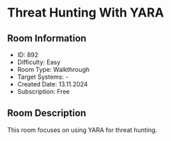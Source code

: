 # Threat Hunting With YARA

## Room Information
- ID: 892
- Difficulty: Easy
- Room Type: Walkthrough
- Target Systems: -
- Created Date: 13.11.2024
- Subscription: Free

## Room Description
This room focuses on using YARA for threat hunting.

